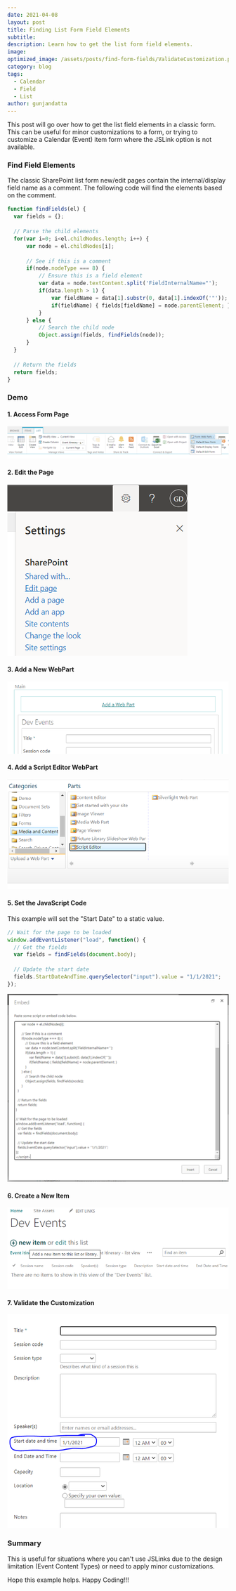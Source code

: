 ```yaml
---
date: 2021-04-08
layout: post
title: Finding List Form Field Elements
subtitle:
description: Learn how to get the list form field elements.
image:
optimized_image: /assets/posts/find-form-fields/ValidateCustomization.png
category: blog
tags:
  - Calendar
  - Field
  - List
author: gunjandatta
---
```


This post will go over how to get the list field elements in a classic form. This can be useful for minor customizations to a form, or trying to customize a Calendar (Event) item form where the JSLink option is not available.

### Find Field Elements

The classic SharePoint list form new/edit pages contain the internal/display field name as a comment. The following code will find the elements based on the comment.

```js
function findFields(el) {
  var fields = {};

  // Parse the child elements
  for(var i=0; i<el.childNodes.length; i++) {
      var node = el.childNodes[i];

      // See if this is a comment
      if(node.nodeType === 8) {
          // Ensure this is a field element
          var data = node.textContent.split('FieldInternalName="');
          if(data.length > 1) {
              var fieldName = data[1].substr(0, data[1].indexOf('"'));
              if(fieldName) { fields[fieldName] = node.parentElement; }
          }
      } else {
          // Search the child node
          Object.assign(fields, findFields(node));
      }
  }

  // Return the fields
  return fields;
}
```

### Demo

#### 1. Access Form Page

![Access New Form](/assets/posts/find-form-fields/AccessNewForm.png)

#### 2. Edit the Page

![Edit Page](/assets/posts/find-form-fields/EditNewFormPage.png)

#### 3. Add a New WebPart

![Add WebPart](/assets/posts/find-form-fields/AddNewWebPart.png)

#### 4. Add a Script Editor WebPart

![Add Script Editor WebPart](/assets/posts/find-form-fields/AddScriptEditorWebPart.png)

#### 5. Set the JavaScript Code

This example will set the "Start Date" to a static value.

```js
// Wait for the page to be loaded
window.addEventListener("load", function() {
  // Get the fields
  var fields = findFields(document.body);

  // Update the start date
  fields.StartDateAndTime.querySelector("input").value = "1/1/2021";
});
```

![Add JavaScript Code](/assets/posts/find-form-fields/SetJSCode.png)

#### 6. Create a New Item

![Create New Item](/assets/posts/find-form-fields/CreateNewItem.png)

#### 7. Validate the Customization

![Validate Customization](/assets/posts/find-form-fields/ValidateCustomization.png)

### Summary

This is useful for situations where you can't use JSLinks due to the design limitation (Event Content Types) or need to apply minor customizations.

Hope this example helps. Happy Coding!!!
